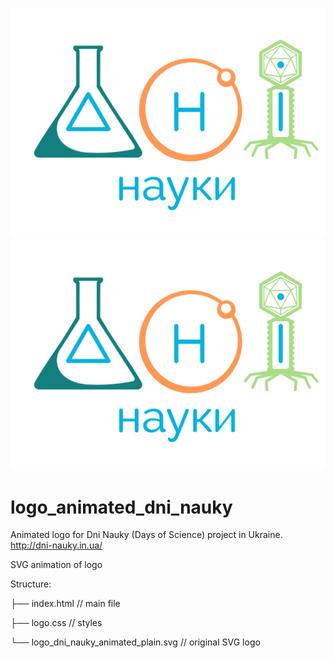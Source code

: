 ![Alt text](./logo_dni_nauky_animated_plain.svg)
<img src="./logo_dni_nauky_animated_plain.svg">

# logo_animated_dni_nauky
Animated logo for Dni Nauky (Days of Science) project in Ukraine. http://dni-nauky.in.ua/

SVG animation of logo

Structure:

├── index.html  // main file

├── logo.css    // styles

└── logo_dni_nauky_animated_plain.svg   // original SVG logo
